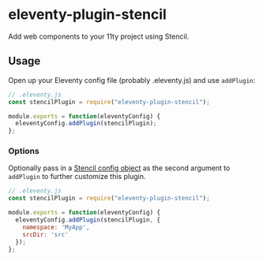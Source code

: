 # eleventy-plugin-stencil

Add web components to your 11ty project using Stencil. 

## Usage

Open up your Eleventy config file (probably .eleventy.js) and use `addPlugin`:

```js
// .eleventy.js
const stencilPlugin = require("eleventy-plugin-stencil");

module.exports = function(eleventyConfig) {
  eleventyConfig.addPlugin(stencilPlugin);
};
```

### Options

Optionally pass in a [Stencil config object](https://stenciljs.com/docs/config) as the second argument to `addPlugin` to further customize this plugin.

```js
// .eleventy.js
const stencilPlugin = require("eleventy-plugin-stencil");

module.exports = function(eleventyConfig) {
  eleventyConfig.addPlugin(stencilPlugin, {
    namespace: 'MyApp',
    srcDir: 'src'
  });
};
```

